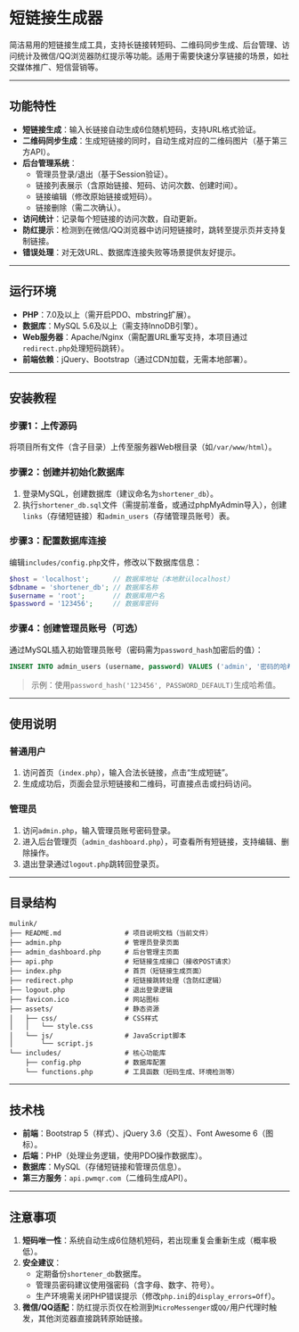 

# 短链接生成器

简洁易用的短链接生成工具，支持长链接转短码、二维码同步生成、后台管理、访问统计及微信/QQ浏览器防红提示等功能。适用于需要快速分享链接的场景，如社交媒体推广、短信营销等。

---

## 功能特性

- **短链接生成**：输入长链接自动生成6位随机短码，支持URL格式验证。
- **二维码同步生成**：生成短链接的同时，自动生成对应的二维码图片（基于第三方API）。
- **后台管理系统**：
  - 管理员登录/退出（基于Session验证）。
  - 链接列表展示（含原始链接、短码、访问次数、创建时间）。
  - 链接编辑（修改原始链接或短码）。
  - 链接删除（需二次确认）。
- **访问统计**：记录每个短链接的访问次数，自动更新。
- **防红提示**：检测到在微信/QQ浏览器中访问短链接时，跳转至提示页并支持复制链接。
- **错误处理**：对无效URL、数据库连接失败等场景提供友好提示。

---

## 运行环境

- **PHP**：7.0及以上（需开启PDO、mbstring扩展）。
- **数据库**：MySQL 5.6及以上（需支持InnoDB引擎）。
- **Web服务器**：Apache/Nginx（需配置URL重写支持，本项目通过`redirect.php`处理短码跳转）。
- **前端依赖**：jQuery、Bootstrap（通过CDN加载，无需本地部署）。

---

## 安装教程

### 步骤1：上传源码
将项目所有文件（含子目录）上传至服务器Web根目录（如`/var/www/html`）。

### 步骤2：创建并初始化数据库
1. 登录MySQL，创建数据库（建议命名为`shortener_db`）。
2. 执行`shortener_db.sql`文件（需提前准备，或通过phpMyAdmin导入），创建`links`（存储短链接）和`admin_users`（存储管理员账号）表。

### 步骤3：配置数据库连接
编辑`includes/config.php`文件，修改以下数据库信息：
```php
$host = 'localhost';      // 数据库地址（本地默认localhost）
$dbname = 'shortener_db'; // 数据库名称
$username = 'root';       // 数据库用户名
$password = '123456';     // 数据库密码
```

### 步骤4：创建管理员账号（可选）
通过MySQL插入初始管理员账号（密码需为`password_hash`加密后的值）：
```sql
INSERT INTO admin_users (username, password) VALUES ('admin', '密码的哈希值');
```
> 示例：使用`password_hash('123456', PASSWORD_DEFAULT)`生成哈希值。

---

## 使用说明

### 普通用户
1. 访问首页（`index.php`），输入合法长链接，点击“生成短链”。
2. 生成成功后，页面会显示短链接和二维码，可直接点击或扫码访问。

### 管理员
1. 访问`admin.php`，输入管理员账号密码登录。
2. 进入后台管理页（`admin_dashboard.php`），可查看所有短链接，支持编辑、删除操作。
3. 退出登录通过`logout.php`跳转回登录页。

---

## 目录结构

```
mulink/
├── README.md                # 项目说明文档（当前文件）
├── admin.php                # 管理员登录页面
├── admin_dashboard.php      # 后台管理主页面
├── api.php                  # 短链接生成接口（接收POST请求）
├── index.php                # 首页（短链接生成页面）
├── redirect.php             # 短链接跳转处理（含防红逻辑）
├── logout.php               # 退出登录逻辑
├── favicon.ico              # 网站图标
├── assets/                  # 静态资源
│   ├── css/                 # CSS样式
│   │   └── style.css
│   └── js/                  # JavaScript脚本
│       └── script.js
└── includes/                # 核心功能库
    ├── config.php           # 数据库配置
    └── functions.php        # 工具函数（短码生成、环境检测等）
```

---

## 技术栈

- **前端**：Bootstrap 5（样式）、jQuery 3.6（交互）、Font Awesome 6（图标）。
- **后端**：PHP（处理业务逻辑，使用PDO操作数据库）。
- **数据库**：MySQL（存储短链接和管理员信息）。
- **第三方服务**：`api.pwmqr.com`（二维码生成API）。

---

## 注意事项

1. **短码唯一性**：系统自动生成6位随机短码，若出现重复会重新生成（概率极低）。
2. **安全建议**：
   - 定期备份`shortener_db`数据库。
   - 管理员密码建议使用强密码（含字母、数字、符号）。
   - 生产环境需关闭PHP错误提示（修改`php.ini`的`display_errors=Off`）。
3. **微信/QQ适配**：防红提示页仅在检测到`MicroMessenger`或`QQ/`用户代理时触发，其他浏览器直接跳转原始链接。
